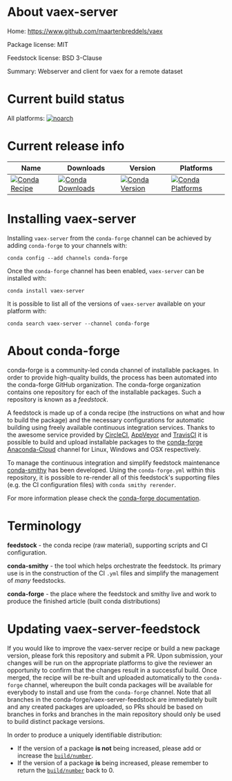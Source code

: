About vaex-server
=================

Home: https://www.github.com/maartenbreddels/vaex

Package license: MIT

Feedstock license: BSD 3-Clause

Summary: Webserver and client for vaex for a remote dataset



Current build status
====================

All platforms:
[![noarch](https://img.shields.io/circleci/project/github/conda-forge/vaex-server-feedstock/master.svg?label=noarch)](https://circleci.com/gh/conda-forge/vaex-server-feedstock)

Current release info
====================

| Name | Downloads | Version | Platforms |
| --- | --- | --- | --- |
| [![Conda Recipe](https://img.shields.io/badge/recipe-vaex--server-green.svg)](https://anaconda.org/conda-forge/vaex-server) | [![Conda Downloads](https://img.shields.io/conda/dn/conda-forge/vaex-server.svg)](https://anaconda.org/conda-forge/vaex-server) | [![Conda Version](https://img.shields.io/conda/vn/conda-forge/vaex-server.svg)](https://anaconda.org/conda-forge/vaex-server) | [![Conda Platforms](https://img.shields.io/conda/pn/conda-forge/vaex-server.svg)](https://anaconda.org/conda-forge/vaex-server) |

Installing vaex-server
======================

Installing `vaex-server` from the `conda-forge` channel can be achieved by adding `conda-forge` to your channels with:

```
conda config --add channels conda-forge
```

Once the `conda-forge` channel has been enabled, `vaex-server` can be installed with:

```
conda install vaex-server
```

It is possible to list all of the versions of `vaex-server` available on your platform with:

```
conda search vaex-server --channel conda-forge
```


About conda-forge
=================

conda-forge is a community-led conda channel of installable packages.
In order to provide high-quality builds, the process has been automated into the
conda-forge GitHub organization. The conda-forge organization contains one repository
for each of the installable packages. Such a repository is known as a *feedstock*.

A feedstock is made up of a conda recipe (the instructions on what and how to build
the package) and the necessary configurations for automatic building using freely
available continuous integration services. Thanks to the awesome service provided by
[CircleCI](https://circleci.com/), [AppVeyor](http://www.appveyor.com/)
and [TravisCI](https://travis-ci.org/) it is possible to build and upload installable
packages to the [conda-forge](https://anaconda.org/conda-forge)
[Anaconda-Cloud](http://docs.anaconda.org/) channel for Linux, Windows and OSX respectively.

To manage the continuous integration and simplify feedstock maintenance
[conda-smithy](http://github.com/conda-forge/conda-smithy) has been developed.
Using the ``conda-forge.yml`` within this repository, it is possible to re-render all of
this feedstock's supporting files (e.g. the CI configuration files) with ``conda smithy rerender``.

For more information please check the [conda-forge documentation](https://conda-forge.org/docs/).

Terminology
===========

**feedstock** - the conda recipe (raw material), supporting scripts and CI configuration.

**conda-smithy** - the tool which helps orchestrate the feedstock.
                   Its primary use is in the construction of the CI ``.yml`` files
                   and simplify the management of *many* feedstocks.

**conda-forge** - the place where the feedstock and smithy live and work to
                  produce the finished article (built conda distributions)


Updating vaex-server-feedstock
==============================

If you would like to improve the vaex-server recipe or build a new
package version, please fork this repository and submit a PR. Upon submission,
your changes will be run on the appropriate platforms to give the reviewer an
opportunity to confirm that the changes result in a successful build. Once
merged, the recipe will be re-built and uploaded automatically to the
`conda-forge` channel, whereupon the built conda packages will be available for
everybody to install and use from the `conda-forge` channel.
Note that all branches in the conda-forge/vaex-server-feedstock are
immediately built and any created packages are uploaded, so PRs should be based
on branches in forks and branches in the main repository should only be used to
build distinct package versions.

In order to produce a uniquely identifiable distribution:
 * If the version of a package **is not** being increased, please add or increase
   the [``build/number``](http://conda.pydata.org/docs/building/meta-yaml.html#build-number-and-string).
 * If the version of a package **is** being increased, please remember to return
   the [``build/number``](http://conda.pydata.org/docs/building/meta-yaml.html#build-number-and-string)
   back to 0.
